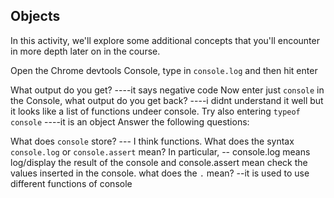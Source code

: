 ## Objects

In this activity, we'll explore some additional concepts that you'll encounter in more depth later on in the course.

Open the Chrome devtools Console, type in `console.log` and then hit enter

What output do you get?
----it says negative code
Now enter just `console` in the Console, what output do you get back?
----i didnt understand it well but it looks like a list of functions undeer console.
Try also entering `typeof console`
----it is an object
Answer the following questions:

What does `console` store? --- I think functions.
What does the syntax `console.log` or `console.assert` mean? In particular,
-- console.log means log/display the result of the console and console.assert mean check the values inserted in the console.
 what does the `.` mean?
 --it is used to use different functions of console
